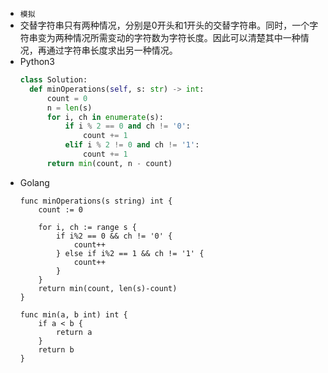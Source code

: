 + `模拟`
+ 交替字符串只有两种情况，分别是0开头和1开头的交替字符串。同时，一个字符串变为两种情况所需变动的字符数为字符长度。因此可以清楚其中一种情况，再通过字符串长度求出另一种情况。
+ Python3
  ```python
  class Solution:
    def minOperations(self, s: str) -> int:
        count = 0
        n = len(s)
        for i, ch in enumerate(s):
            if i % 2 == 0 and ch != '0':
                count += 1
            elif i % 2 != 0 and ch != '1':
                count += 1
        return min(count, n - count)
  ```
+ Golang
  ```golang
  func minOperations(s string) int {
	  count := 0

	  for i, ch := range s {
		  if i%2 == 0 && ch != '0' {
			  count++
		  } else if i%2 == 1 && ch != '1' {
			  count++
		  }
	  }
	  return min(count, len(s)-count)
  }

  func min(a, b int) int {
	  if a < b {
		  return a
	  }
	  return b
  }
  ```
